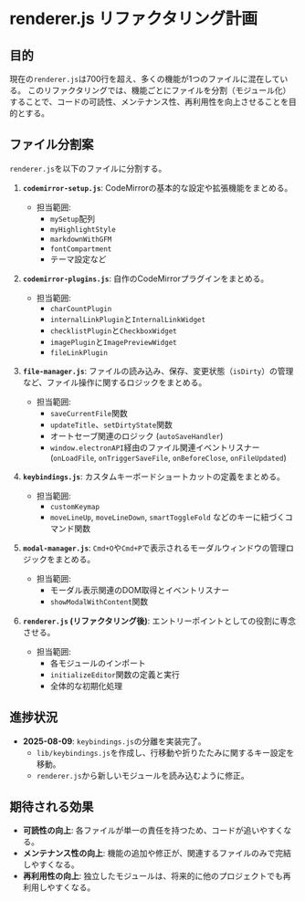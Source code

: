 # renderer.js リファクタリング計画

## 目的

現在の`renderer.js`は700行を超え、多くの機能が1つのファイルに混在している。
このリファクタリングでは、機能ごとにファイルを分割（モジュール化）することで、コードの可読性、メンテナンス性、再利用性を向上させることを目的とする。

## ファイル分割案

`renderer.js`を以下のファイルに分割する。

1.  **`codemirror-setup.js`**: CodeMirrorの基本的な設定や拡張機能をまとめる。
    *   担当範囲:
        *   `mySetup`配列
        *   `myHighlightStyle`
        *   `markdownWithGFM`
        *   `fontCompartment`
        *   テーマ設定など

2.  **`codemirror-plugins.js`**: 自作のCodeMirrorプラグインをまとめる。
    *   担当範囲:
        *   `charCountPlugin`
        *   `internalLinkPlugin`と`InternalLinkWidget`
        *   `checklistPlugin`と`CheckboxWidget`
        *   `imagePlugin`と`ImagePreviewWidget`
        *   `fileLinkPlugin`

3.  **`file-manager.js`**: ファイルの読み込み、保存、変更状態（`isDirty`）の管理など、ファイル操作に関するロジックをまとめる。
    *   担当範囲:
        *   `saveCurrentFile`関数
        *   `updateTitle`、`setDirtyState`関数
        *   オートセーブ関連のロジック (`autoSaveHandler`)
        *   `window.electronAPI`経由のファイル関連イベントリスナー (`onLoadFile`, `onTriggerSaveFile`, `onBeforeClose`, `onFileUpdated`)

4.  **`keybindings.js`**: カスタムキーボードショートカットの定義をまとめる。
    *   担当範囲:
        *   `customKeymap`
        *   `moveLineUp`, `moveLineDown`, `smartToggleFold` などのキーに紐づくコマンド関数

5.  **`modal-manager.js`**: `Cmd+O`や`Cmd+P`で表示されるモーダルウィンドウの管理ロジックをまとめる。
    *   担当範囲:
        *   モーダル表示関連のDOM取得とイベントリスナー
        *   `showModalWithContent`関数

6.  **`renderer.js` (リファクタリング後)**: エントリーポイントとしての役割に専念させる。
    *   担当範囲:
        *   各モジュールのインポート
        *   `initializeEditor`関数の定義と実行
        *   全体的な初期化処理

## 進捗状況

*   **2025-08-09**: `keybindings.js`の分離を実装完了。
    *   `lib/keybindings.js`を作成し、行移動や折りたたみに関するキー設定を移動。
    *   `renderer.js`から新しいモジュールを読み込むように修正。

## 期待される効果

*   **可読性の向上**: 各ファイルが単一の責任を持つため、コードが追いやすくなる。
*   **メンテナンス性の向上**: 機能の追加や修正が、関連するファイルのみで完結しやすくなる。
*   **再利用性の向上**: 独立したモジュールは、将来的に他のプロジェクトでも再利用しやすくなる。
